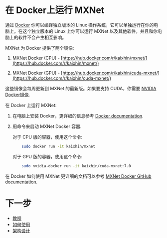 # 在 Docker上运行 MXNet 

通过 [Docker](http://docker.com/) 你可以编译独立版本的 Linux 操作系统，它可以单独运行在你的电脑上。在这个独立版本的 Linux 上你可以运行 MXNet 以及其他软件，并且和你电脑上的软件不会产生相互影响。

MXNet 为 Docker 提供了两个镜像:

1. MXNet Docker (CPU) - [https://hub.docker.com/r/kaixhin/mxnet/](https://hub.docker.com/r/kaixhin/mxnet/)

2. MXNet Docker (GPU) - [https://hub.docker.com/r/kaixhin/cuda-mxnet/](https://hub.docker.com/r/kaixhin/cuda-mxnet/)

这些镜像会每周更新到 MXNet 的最新版。如果要支持 CUDA，你需要 [NVIDIA Docker镜像](https://github.com/NVIDIA/nvidia-docker).

在 Docker 上运行 MXNet:

1. 在电脑上安装 Docker，更详细的信息参考 [Docker documentation](https://docs.docker.com/engine/installation/).
2. 用命令来启动 MXNet Docker 容器.

	对于 CPU 版的容器，使用这个命令:

	```bash
		sudo docker run -it kaixhin/mxnet
	```

	对于 GPU 版的容器，使用这个命令:

	```bash
		sudo nvidia-docker run -it kaixhin/cuda-mxnet:7.0
	```

在 Docker 如何使用 MXNet 更详细的文档可以参考 [MXNet Docker GitHub documentation](https://github.com/Kaixhin/dockerfiles).

# 下一步
* [教程](http://mxnet.io/tutorials/index.html)
* [如何使用](http://mxnet.io/how_to/index.html)
* [架构设计](http://mxnet.io/architecture/index.html)
